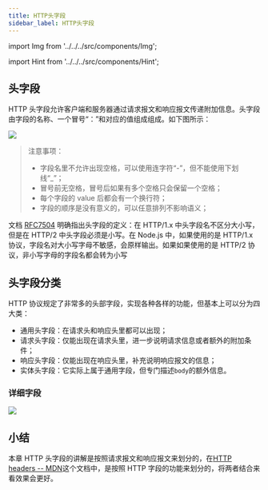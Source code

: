 ```yaml
---
title: HTTP头字段
sidebar_label: HTTP头字段
---
```


import Img from '../../../src/components/Img';

import Hint from '../../../src/components/Hint';

## 头字段

HTTP 头字段允许客户端和服务器通过请求报文和响应报文传递附加信息。头字段由字段的名称、一个冒号“：”和对应的值组成组成。如下图所示：

<Img w="600" legend="图：HTTP头字段格式" src="https://cosmos-x.oss-cn-hangzhou.aliyuncs.com/WX20191223-161249@2x.png" />

> 注意事项：
>
> - 字段名里不允许出现空格，可以使用连字符“-”，但不能使用下划线“\_”；
> - 冒号前无空格，冒号后如果有多个空格只会保留一个空格；
> - 每个字段的 value 后都会有一个换行符；
> - 字段的顺序是没有意义的，可以任意排列不影响语义；

<Hint type="must">文档 [RFC7504](https://tools.ietf.org/html/rfc7540#section-8.1.2) 明确指出头字段的定义：在 HTTP/1.x 中头字段名不区分大小写，但是在 HTTP/2 中头字段必须是小写。在 Node.js 中，如果使用的是 HTTP/1.x 协议，字段名对大小写字母不敏感，会原样输出。如果如果使用的是 HTTP/2 协议，非小写字母的字段名都会转为小写</Hint>

## 头字段分类

HTTP 协议规定了非常多的头部字段，实现各种各样的功能，但基本上可以分为四大类：

- 通用头字段：在请求头和响应头里都可以出现；
- 请求头字段：仅能出现在请求头里，进一步说明请求信息或者额外的附加条件；
- 响应头字段：仅能出现在响应头里，补充说明响应报文的信息；
- 实体头字段：它实际上属于通用字段，但专门描述`body`的额外信息。

### 详细字段

<Img legend="图：HTTP头字段分类" src="https://cosmos-x.oss-cn-hangzhou.aliyuncs.com/JZTTTl.png" />

## 小结

本章 HTTP 头字段的讲解是按照请求报文和响应报文来划分的，在[HTTP headers -- MDN](https://developer.mozilla.org/en-US/docs/Web/HTTP/Headers)这个文档中，是按照 HTTP 字段的功能来划分的，将两者结合来看效果会更好。
